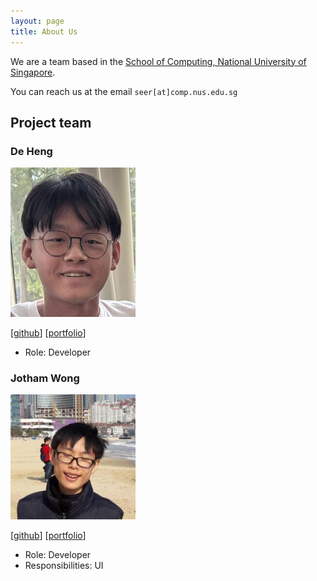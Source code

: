 ```yaml
---
layout: page
title: About Us
---
```


We are a team based in the [School of Computing, National University of Singapore](https://www.comp.nus.edu.sg).

You can reach us at the email `seer[at]comp.nus.edu.sg`

## Project team

### De Heng

<img src="images/ndhhh.png" width="200px">

[[github](https://github.com/ndhhh)]
[[portfolio](team/ndhhh.md)]

* Role: Developer

### Jotham Wong

<img src="images/jothamwong.png" width="200px">

[[github](http://github.com/jothamwong)]
[[portfolio](team/jothamwong.md)]

* Role: Developer
* Responsibilities: UI
